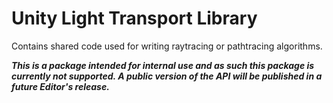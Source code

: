 # Unity Light Transport Library

Contains shared code used for writing raytracing or pathtracing algorithms.

***This is a package intended for internal use and as such this package is currently not supported. A public version of the API will be published in a future Editor's release.***
